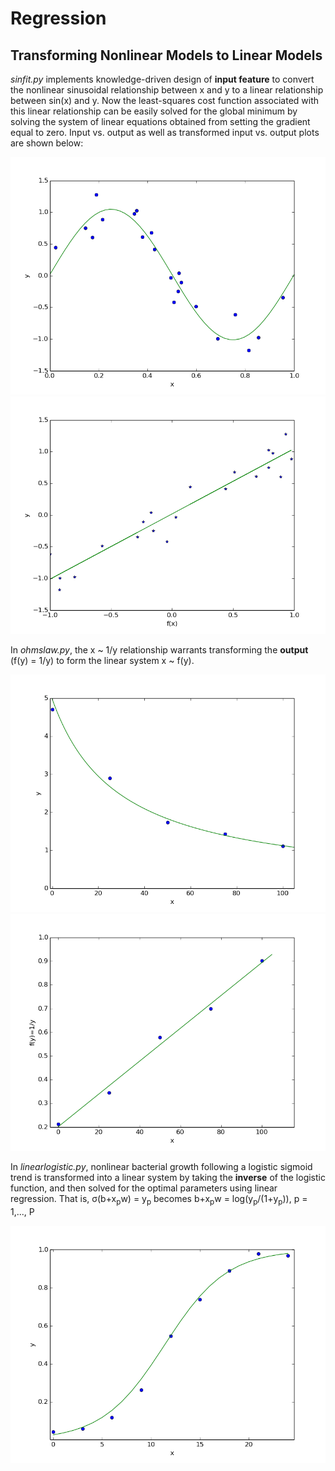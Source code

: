 Regression
=======================================
Transforming Nonlinear Models to Linear Models
----------

*sinfit.py* implements knowledge-driven design of **input feature** to convert the nonlinear sinusoidal relationship between x and y to a linear relationship between sin(x) and y. Now the least-squares cost function associated with this linear relationship can be easily solved for the global minimum by solving the system of linear equations obtained from setting the gradient equal to zero. Input vs. output as well as transformed input vs. output plots are shown below:

![sinfit](https://raw.githubusercontent.com/tanay-bits/ml/newyear/regression/3_5b1.png) ![sinfit2](https://raw.githubusercontent.com/tanay-bits/ml/newyear/regression/3_5b2.png)

In *ohmslaw.py*, the x ~ 1/y relationship warrants transforming the **output** (f(y) = 1/y) to form the linear system x ~ f(y).

![ohmslaw](https://raw.githubusercontent.com/tanay-bits/ml/newyear/regression/3_8_smooth.png) ![ohmslaw2](https://raw.githubusercontent.com/tanay-bits/ml/newyear/regression/3_8_transformed.png)	

In *linearlogistic.py*, nonlinear bacterial growth following a logistic sigmoid trend is transformed into a linear system by taking the **inverse** of the logistic function, and then solved for the optimal parameters using linear regression. That is,
σ(b+x<sub>p</sub>w) = y<sub>p</sub>
becomes
b+x<sub>p</sub>w =  log(y<sub>p</sub>/(1+y<sub>p</sub>)),  p = 1,..., P 

![lr](https://raw.githubusercontent.com/tanay-bits/ml/newyear/regression/3_10c.png)